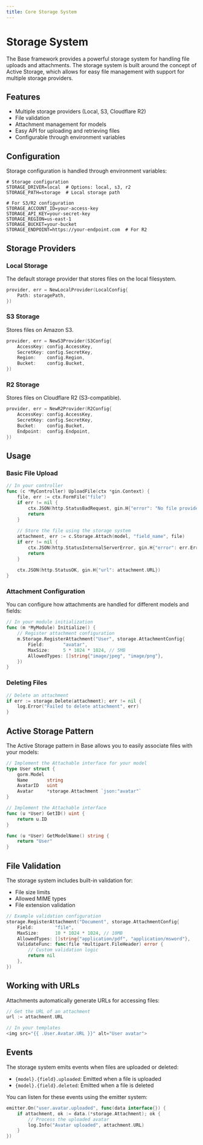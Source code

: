 ```yaml
---
title: Core Storage System
---
```


# Storage System

The Base framework provides a powerful storage system for handling file uploads and attachments. The storage system is built around the concept of Active Storage, which allows for easy file management with support for multiple storage providers.

## Features

- Multiple storage providers (Local, S3, Cloudflare R2)
- File validation
- Attachment management for models
- Easy API for uploading and retrieving files
- Configurable through environment variables

## Configuration

Storage configuration is handled through environment variables:

```env
# Storage configuration
STORAGE_DRIVER=local  # Options: local, s3, r2
STORAGE_PATH=storage  # Local storage path

# For S3/R2 configuration
STORAGE_ACCOUNT_ID=your-access-key
STORAGE_API_KEY=your-secret-key
STORAGE_REGION=us-east-1
STORAGE_BUCKET=your-bucket
STORAGE_ENDPOINT=https://your-endpoint.com  # For R2
```

## Storage Providers

### Local Storage

The default storage provider that stores files on the local filesystem.

```go
provider, err = NewLocalProvider(LocalConfig{
	Path: storagePath,
})
```

### S3 Storage

Stores files on Amazon S3.

```go
provider, err = NewS3Provider(S3Config{
	AccessKey: config.AccessKey,
	SecretKey: config.SecretKey,
	Region:    config.Region,
	Bucket:    config.Bucket,
})
```

### R2 Storage

Stores files on Cloudflare R2 (S3-compatible).

```go
provider, err = NewR2Provider(R2Config{
	AccessKey: config.AccessKey,
	SecretKey: config.SecretKey,
	Bucket:    config.Bucket,
	Endpoint:  config.Endpoint,
})
```

## Usage

### Basic File Upload

```go
// In your controller
func (c *MyController) UploadFile(ctx *gin.Context) {
    file, err := ctx.FormFile("file")
    if err != nil {
        ctx.JSON(http.StatusBadRequest, gin.H{"error": "No file provided"})
        return
    }
    
    // Store the file using the storage system
    attachment, err := c.Storage.Attach(model, "field_name", file)
    if err != nil {
        ctx.JSON(http.StatusInternalServerError, gin.H{"error": err.Error()})
        return
    }
    
    ctx.JSON(http.StatusOK, gin.H{"url": attachment.URL})
}
```

### Attachment Configuration

You can configure how attachments are handled for different models and fields:

```go
// In your module initialization
func (m *MyModule) Initialize() {
    // Register attachment configuration
    m.Storage.RegisterAttachment("User", storage.AttachmentConfig{
        Field:       "avatar",
        MaxSize:     5 * 1024 * 1024, // 5MB
        AllowedTypes: []string{"image/jpeg", "image/png"},
    })
}
```

### Deleting Files

```go
// Delete an attachment
if err := storage.Delete(attachment); err != nil {
    log.Error("Failed to delete attachment", err)
}
```

## Active Storage Pattern

The Active Storage pattern in Base allows you to easily associate files with your models:

```go
// Implement the Attachable interface for your model
type User struct {
    gorm.Model
    Name       string
    AvatarID   uint
    Avatar     *storage.Attachment `json:"avatar"`
}

// Implement the Attachable interface
func (u *User) GetID() uint {
    return u.ID
}

func (u *User) GetModelName() string {
    return "User"
}
```

## File Validation

The storage system includes built-in validation for:

- File size limits
- Allowed MIME types
- File extension validation

```go
// Example validation configuration
storage.RegisterAttachment("Document", storage.AttachmentConfig{
    Field:        "file",
    MaxSize:      10 * 1024 * 1024, // 10MB
    AllowedTypes: []string{"application/pdf", "application/msword"},
    ValidateFunc: func(file *multipart.FileHeader) error {
        // Custom validation logic
        return nil
    },
})
```

## Working with URLs

Attachments automatically generate URLs for accessing files:

```go
// Get the URL of an attachment
url := attachment.URL

// In your templates
<img src="{{ .User.Avatar.URL }}" alt="User avatar">
```

## Events

The storage system emits events when files are uploaded or deleted:

- `{model}.{field}.uploaded`: Emitted when a file is uploaded
- `{model}.{field}.deleted`: Emitted when a file is deleted

You can listen for these events using the emitter system:

```go
emitter.On("user.avatar.uploaded", func(data interface{}) {
    if attachment, ok := data.(*storage.Attachment); ok {
        // Process the uploaded avatar
        log.Info("Avatar uploaded", attachment.URL)
    }
})
```